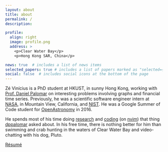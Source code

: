 ```yaml
---
layout: about
title: about
permalink: /
description:

profile:
  align: right
  image: profile.png
  address: >
    <p>Clear Water Bay</p>
    <p>Hong Kong SAR, China</p>

news: true  # includes a list of news items
selected_papers: true # includes a list of papers marked as "selected={true}"
social: false  # includes social icons at the bottom of the page
---
```


Zé Vinícius is a PhD student at HKUST, in sunny Hong Kong, working with [Prof. Daniel Palomar](https://github.com/dppalomar)
on interesting problems involving graphs and financial time series. Previously, he was a scientific software engineer intern
at [NASA](https://exoplanets.nasa.gov/news/1529/meet-the-kepler-mission-team/), in Mountain View, California,
and [NIST](https://www.nist.gov). He was a Google Summer of Code student for [OpenAstronomy](https://www.openastronomy.org) in 2016.

He spends most of his time doing [research](https://scholar.google.com/citations?hl=en&user=ilvNpCoAAAAJ&view_op=list_works&sortby=pubdate)
and [coding](https://github.com/mirca) (on [nvim](https://github.com/neovim/neovim)) that thing [dppalomar](https://github.com/dppalomar) asked about.
In his free time, there is nothing better for him than swimming and crab hunting in the waters of Clear Water Bay and video-chatting with his dog, Pluto.

[Résumé](/assets/pdf/resume.pdf)
